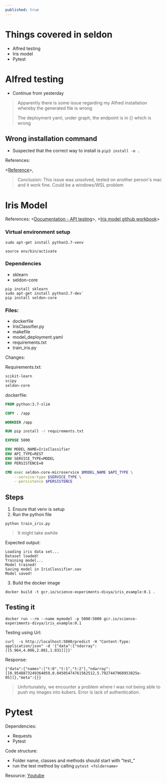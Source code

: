 ```yaml
---
published: true
---
```

# Things covered in seldon

- Alfred testing
- Iris model
- Pytest

# Alfred testing
- Continue from yesterday

> Apparently there is some issue regarding my Alfred installation whereby the generated file is wrong
>
> The deployment yaml, under graph, the endpoint is in {} which is wrong


## Wrong installation command
- Suspected that the correct way to install is `pip3 install -e .`


References:

<[Reference](https://stackoverflow.com/questions/42609943/what-is-the-use-case-for-pip-install-e)>,


> Conclusion: This issue was unsolved, tested on another person's mac and it work fine. Could be a windows/WSL problem

# Iris Model
References: <[Documentation - API testing](https://docs.seldon.io/projects/seldon-core/en/v0.3.0/workflow/api-testing.html)>, <[Iris model github workbook](https://github.com/SeldonIO/seldon-core/blob/master/examples/models/sklearn_iris/sklearn_iris.ipynb)>

### Virtual environment setup

`sudo apt-get install python3.7-venv`

`source env/bin/activate`

### Dependencies
- sklearn
- seldon-core


```
pip install sklearn
sudo apt-get install python3.7-dev`
pip install seldon-core
```
### Files:
- dockerfile
- IrisClassifier.py
- makefile
- model_deployment.yaml
- requirements.txt
- train_iris.py


Changes:

Requirements.txt:

```txt
scikit-learn
scipy
seldon-core
```

dockerfile:

```dockerfile
FROM python:3.7-slim

COPY . /app

WORKDIR /app

RUN pip install -r requirements.txt

EXPOSE 5000

ENV MODEL_NAME=IrisClassifier
ENV API_TYPE=REST
ENV SERVICE_TYPE=MODEL
ENV PERSISTENCE=0

CMD exec seldon-core-microservice $MODEL_NAME $API_TYPE \
    --service-type $SERVICE_TYPE \
    --persistence $PERSISTENCE 
```

## Steps
1. Ensure that venv is setup
2. Run the python file

  `python train_iris.py`
  > It might take awhile
  
  Expected output:
  ```
  Loading iris data set...
  Dataset loaded!
  Training model...
  Model trained!
  Saving model in IrisClassifier.sav
  Model saved!
  ```
3.  Build the docker image

`docker build -t gcr.io/science-experiments-divya/iris_example:0.1 .`


## Testing it

`docker run --rm --name mymodel -p 5000:5000 gcr.io/science-experiments-divya/iris_example:0.1`

Testing using Url:


`curl  -s http://localhost:5000/predict -H "Content-Type: application/json" -d '{"data":{"ndarray":[[5.964,4.006,2.081,1.031]]}}'`


Response:

`
{"data":{"names":["t:0","t:1","t:2"],"ndarray":[[0.9548873249364059,0.04505474761562512,5.7927447968953825e-05]]},"meta":{}}
`

> Unfortunately, we encounter a problem where I was not being able to push my images into kubers. Error is lack of authentication.

# Pytest


Dependencies:
- Requests
- Pytest

Code structure:

- Folder name, classes and methods should start with "test_"
- run the test method by calling `pytest <foldername>`

Resource: 
[Youtube](https://www.youtube.com/watch?v=wWVXf1WWCl0)


